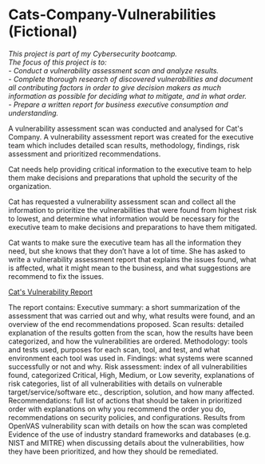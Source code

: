 # Cats-Company-Vulnerabilities (Fictional)

*This project is part of my Cybersecurity bootcamp.  
The focus of this project is to:*  
*- Conduct a vulnerability assessment scan and analyze results.*  
*- Complete thorough research of discovered vulnerabilities and document all contributing factors in order to give decision makers as much information as possible for deciding what to mitigate, and in what order.*  
*- Prepare a written report for business executive consumption and understanding.*  

A vulnerability assessment scan was conducted and analysed for Cat's Company. A vulnerability assessment report was created for the executive team which includes detailed scan results, methodology, findings, risk assessment and prioritized recommendations.

Cat needs help providing critical information to the executive team to help them make decisions and preparations that uphold the security of the organization.

Cat has requested a vulnerability assessment scan and collect all the information to prioritize the vulnerabilities that were found from highest risk to lowest, and determine what information would be necessary for the executive team to make decisions and preparations to have them mitigated.

Cat wants to make sure the executive team has all the information they need, but she knows that they don’t have a lot of time. She has asked to write a vulnerability assessment report that explains the issues found, what is affected, what it might mean to the business, and what suggestions are recommend to fix the issues.

[Cat's Vulnerability Report](https://docs.google.com/document/d/1fSlzb1O6nH7J_dbh4dNbvEVf4sWjmqor/edit?usp=sharing&ouid=117601949312211967096&rtpof=true&sd=true)



The report contains:
Executive summary: a short summarization of the assessment that was carried out and why, what results were found, and an overview of the end recommendations proposed.
Scan results: detailed explanation of the results gotten from the scan, how the results have been categorized, and how the vulnerabilities are ordered.
Methodology: tools and tests used, purposes for each scan, tool, and test, and what environment each tool was used in.
Findings: what systems were scanned successfully or not and why.
Risk assessment: index of all vulnerabilities found, categorized Critical, High, Medium, or Low severity, explanations of risk categories, list of all vulnerabilities with details on vulnerable target/service/software etc., description, solution, and how many affected.
Recommendations: full list of actions that should be taken in prioritized order with explanations on why you recommend the order you do, recommendations on security policies, and configurations.
Results from OpenVAS vulnerability scan with details on how the scan was completed
Evidence of the use of industry standard frameworks and databases (e.g. NIST and MITRE) when discussing details about the vulnerabilities, how they have been prioritized, and how they should be remediated.
